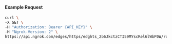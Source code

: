<!-- Code generated for API Clients. DO NOT EDIT. -->

#### Example Request

```bash
curl \
-X GET \
-H "Authorization: Bearer {API_KEY}" \
-H "Ngrok-Version: 2" \
https://api.ngrok.com/edges/https/edghts_2b6JkctzCTI59MYscRel6lWbP0W/routes/edghtsrt_2b6JkbYNxbWNiftXKuGhAB1Q6eF/websocket_tcp_converter
```
